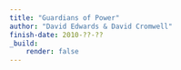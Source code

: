 ```yaml
---
title: "Guardians of Power"
author: "David Edwards & David Cromwell"
finish-date: 2010-??-??
_build:
    render: false
---
```



